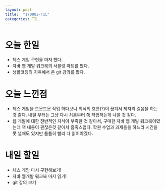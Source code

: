 ```yaml
---
layout: post
title:  "170902-TIL"
categories: TIL
---
```

오늘 한일
=======
- 체스 게임 구현을 마저 했다.
- 자바 웹 개발 워크북의 서블릿 파트를 봤다.
- 생활코딩의 지옥에서 온 git 강의를 봤다.

오늘 느낀점
=========
- 체스 게임을 드문드문 작업 하다보니 의식의 흐름(?)이 끊겨서 제자리 걸음을 하는 것 같다. 내일 부터는 그냥 다시 처음부터 쭉 작업하는게 나을 것 같다.
- 웹 개발에 대한 전반적인 지식이 부족한 것 같아서, 구매한 자바 웹 개발 워크북이였는데 책 내용이 괜찮은것 같아서 흡족스럽다. 학원 수업과 과제들을 하느라 시간을 못 낼때도 있지만 틈틈히 빨리 다 읽어야겠다.

내일 할일
========
- 체스 게임 다시 구현해보기!
- 자바 웹개발 워크북 마저 읽기!
- git 강의 보기
